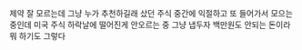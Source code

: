 제약 잘 모르는데 그냥 누가 추천하길래 샀던 주식
중간에 익절하고 또 들어가서 모으는 중인데 미국 주식 하락날에 떨어진게 안오르는 중
그냥 냅두자 백만원도 안되는 돈이라 뭐 하기도 그렇다